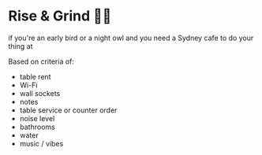 # Rise & Grind 🦜🦉
if you're an early bird or a night owl and you need a Sydney cafe to do your thing at

Based on criteria of: 
* table rent 
* Wi-Fi 
* wall sockets 
* notes 
* table service or counter order
* noise level 
* bathrooms 
* water
* music / vibes
